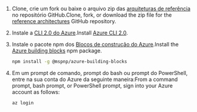 1. <span data-ttu-id="ee307-101">Clone, crie um fork ou baixe o arquivo zip das [arquiteturas de referência](https://github.com/mspnp/reference-architectures) no repositório GitHub.</span><span class="sxs-lookup"><span data-stu-id="ee307-101">Clone, fork, or download the zip file for the [reference architectures](https://github.com/mspnp/reference-architectures) GitHub repository.</span></span>

2. <span data-ttu-id="ee307-102">Instale a [CLI 2.0 do Azure](/cli/azure/install-azure-cli?view=azure-cli-latest).</span><span class="sxs-lookup"><span data-stu-id="ee307-102">Install [Azure CLI 2.0](/cli/azure/install-azure-cli?view=azure-cli-latest).</span></span>

3. <span data-ttu-id="ee307-103">Instale o pacote npm dos [Blocos de construção do Azure](https://github.com/mspnp/template-building-blocks/wiki/Install-Azure-Building-Blocks).</span><span class="sxs-lookup"><span data-stu-id="ee307-103">Install the [Azure building blocks](https://github.com/mspnp/template-building-blocks/wiki/Install-Azure-Building-Blocks) npm package.</span></span>

   ```bash
   npm install -g @mspnp/azure-building-blocks
   ```

4. <span data-ttu-id="ee307-104">Em um prompt de comando, prompt do bash ou prompt do PowerShell, entre na sua conta do Azure da seguinte maneira:</span><span class="sxs-lookup"><span data-stu-id="ee307-104">From a command prompt, bash prompt, or PowerShell prompt, sign into your Azure account as follows:</span></span>

   ```bash
   az login
   ```
